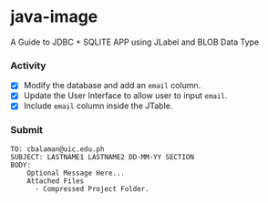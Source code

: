 # java-image
A Guide to JDBC + SQLITE APP using JLabel and BLOB Data Type

### Activity
- [X] Modify the database and add an ```email``` column.
- [X] Update the User Interface to allow user to input ```email```.
- [X] Include ```email``` column inside the JTable.

### Submit

```
TO: cbalaman@uic.edu.ph
SUBJECT: LASTNAME1 LASTNAME2 DD-MM-YY SECTION
BODY:
    Optional Message Here...
    Attached Files
      - Compressed Project Folder.

```
